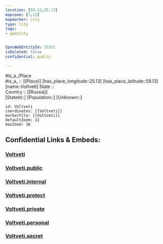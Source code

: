 ```yaml
---
location: [58.13,25.13] 
mapzoom: [7,12] 
mapmarker: city 
type: City
tags:
- geo/City


SpocWebEntityId: 35351
isDeleted: false
confidential: public

---
```

#is_a_/Place  
#is_a_ :: [[Place]] 
[has_place_longitude::25.13] 
[has_place_latitude::58.13] 
[name::Voltveti] 
State ::  
Country :: [[Russia]]  
[StateId::] 
[Population::] 
[Unknown::] 


```leaflet
id: Voltveti
coordinates: [[Voltveti]] 
markerFile: [[Voltveti]] 
defaultZoom: 11 
maxZoom: 18
```


## Confidential Links & Embeds: 

### [Voltveti](/_Standards/Earth/Continent/Europe/Europe~North/Estonia/Counties~Estonia/Viljandi/City/Voltveti.md) 

### [Voltveti.public](/_public/Earth/Continent/Europe/Europe~North/Estonia/Counties~Estonia/Viljandi/City/Voltveti.public.md) 

### [Voltveti.internal](/_internal/Earth/Continent/Europe/Europe~North/Estonia/Counties~Estonia/Viljandi/City/Voltveti.internal.md) 

### [Voltveti.protect](/_protect/Earth/Continent/Europe/Europe~North/Estonia/Counties~Estonia/Viljandi/City/Voltveti.protect.md) 

### [Voltveti.private](/_private/Earth/Continent/Europe/Europe~North/Estonia/Counties~Estonia/Viljandi/City/Voltveti.private.md) 

### [Voltveti.personal](/_personal/Earth/Continent/Europe/Europe~North/Estonia/Counties~Estonia/Viljandi/City/Voltveti.personal.md) 

### [Voltveti.secret](/_secret/Earth/Continent/Europe/Europe~North/Estonia/Counties~Estonia/Viljandi/City/Voltveti.secret.md)

